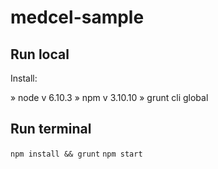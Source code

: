 # medcel-sample

<h2>Run local</h2>
<p>Install: </p>
» node v 6.10.3
» npm v 3.10.10
» grunt cli global

<h2>Run terminal</h2>
<code>npm install && grunt</code>
<code>npm start</code>
